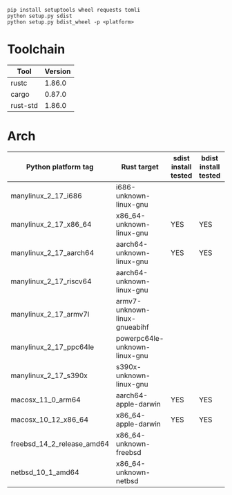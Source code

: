 

```
pip install setuptools wheel requests tomli
python setup.py sdist
python setup.py bdist_wheel -p <platform>
```

# Toolchain

| Tool     | Version |
|----------|----------|
| rustc    | 1.86.0   |
| cargo    | 0.87.0   |
| rust-std    | 1.86.0   |

# Arch

| Python platform tag | Rust target | sdist install tested | bdist install tested | setuptools | maturin |
|------|------|-----|-----|-----|-----|
| manylinux_2_17_i686    | i686-unknown-linux-gnu | | | YES |
| manylinux_2_17_x86_64  | x86_64-unknown-linux-gnu | YES | YES | YES |
| manylinux_2_17_aarch64 | aarch64-unknown-linux-gnu | YES | YES | YES |
| manylinux_2_17_riscv64 | aarch64-unknown-linux-gnu | | | YES |
| manylinux_2_17_armv7l  | armv7-unknown-linux-gnueabihf | | | YES |
| manylinux_2_17_ppc64le | powerpc64le-unknown-linux-gnu | | | YES |
| manylinux_2_17_s390x   | s390x-unknown-linux-gnu | | | YES |
| macosx_11_0_arm64 | aarch64-apple-darwin | YES | YES | YES |
| macosx_10_12_x86_64 | x86_64-apple-darwin | YES | YES | YES |
| freebsd_14_2_release_amd64 | x86_64-unknown-freebsd | | | YES |
| netbsd_10_1_amd64 | x86_64-unknown-netbsd | | | YES |
